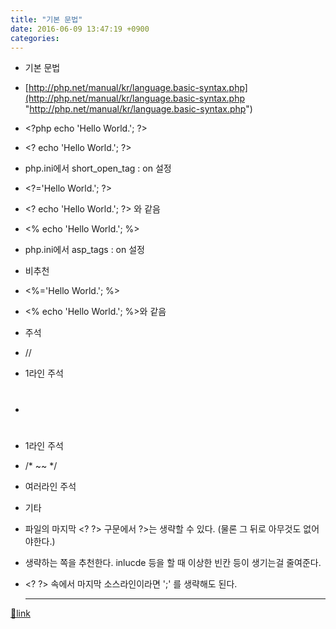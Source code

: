 ```yaml
---
title: "기본 문법"
date: 2016-06-09 13:47:19 +0900
categories: 
---
```

  

- 기본 문법
- [http://php.net/manual/kr/language.basic-syntax.php](http://php.net/manual/kr/language.basic-syntax.php "http://php.net/manual/kr/language.basic-syntax.php")
- &lt;?php echo 'Hello World.'; ?&gt;
- &lt;? echo 'Hello World.'; ?&gt;
- php.ini에서 short_open_tag : on 설정

- &lt;?='Hello World.'; ?&gt;
- &lt;? echo 'Hello World.'; ?&gt; 와 같음

- &lt;% echo 'Hello World.'; %&gt;
- php.ini에서 asp_tags : on 설정
- 비추천

- &lt;%='Hello World.'; %&gt;
- &lt;% echo 'Hello World.'; %&gt;와 같음


- 주석
- //
- 1라인 주석

- #
- 1라인 주석

- /* ~~ */
- 여러라인 주석


- 기타
- 파일의 마지막 &lt;? ?&gt; 구문에서 ?&gt;는 생략할 수 있다. (물론 그 뒤로 아무것도 없어야한다.)
- 생략하는 쪽을 추천한다. inlucde 등을 할 때 이상한 빈칸 등이 생기는걸 줄여준다.

- &lt;? ?&gt; 속에서 마지막 소스라인이라면 ';' 를 생략해도 된다.


  


  ***
[🔗link](http://www.mins01.com/mh/tech/read/999)